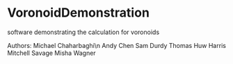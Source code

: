 # VoronoidDemonstration
software demonstrating the calculation for voronoids

Authors:
        Michael Chaharbaghi\n
        Andy Chen
        Sam Durdy
        Thomas Huw Harris
        Mitchell Savage
        Misha Wagner
